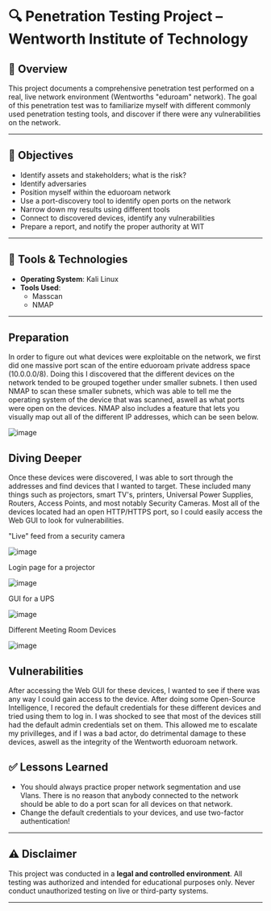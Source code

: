 # 🔍 Penetration Testing Project – Wentworth Institute of Technology

## 📌 Overview
This project documents a comprehensive penetration test performed on a real, live network environment (Wentworths "eduroam" network). The goal of this penetration test was to familiarize myself with different commonly used penetration testing tools, and discover if there were any vulnerabilities on the network.

---

## 🧠 Objectives
- Identify assets and stakeholders; what is the risk?
- Identify adversaries
- Position myself within the eduoroam network
- Use a port-discovery tool to identify open ports on the network
- Narrow down my results using different tools
- Connect to discovered devices, identify any vulnerabilities
- Prepare a report, and notify the proper authority at WIT

---

## 🧰 Tools & Technologies
- **Operating System**: Kali Linux
- **Tools Used**:  
  - Masscan
  - NMAP

---

## Preparation

In order to figure out what devices were exploitable on the network, we first did one massive port scan of the entire eduoroam private address space (10.0.0.0/8). Doing this I discovered that the different devices on the network tended to be grouped together under smaller subnets. I then used NMAP to scan these smaller subnets, which was able to tell me the operating system of the device that was scanned, aswell as what ports were open on the devices. NMAP also includes a feature that lets you visually map out all of the different IP addresses, which can be seen below.

![image](https://github.com/user-attachments/assets/da117336-451a-41c0-b6e0-49fd24b74f61)


## Diving Deeper

Once these devices were discovered, I was able to sort through the addresses and find devices that I wanted to target. These included many things such as projectors, smart TV's, printers, Universal Power Supplies, Routers, Access Points, and most notably Security Cameras. Most all of the devices located had an open HTTP/HTTPS port, so I could easily access the Web GUI to look for vulnerabilities.

"Live" feed from a security camera

![image](https://github.com/user-attachments/assets/0e0b3829-76cb-40fb-80ba-ecc9d4d247e2)

Login page for a projector

![image](https://github.com/user-attachments/assets/5c07710a-c259-45cb-9177-70593ac2620a)

GUI for a UPS

![image](https://github.com/user-attachments/assets/917ab9bf-f477-4bd4-925a-1f50c2b312e3)

Different Meeting Room Devices

![image](https://github.com/user-attachments/assets/30599bf9-d711-4f22-ac91-cc828f30c914)


## Vulnerabilities

After accessing the Web GUI for these devices, I wanted to see if there was any way I could gain access to the device. After doing some Open-Source Intelligence, I recored the default credentials for these different devices and tried using them to log in. I was shocked to see that most of the devices still had the default admin credentials set on them. This allowed me to escalate my privilleges, and if I was a bad actor, do detrimental damage to these devices, aswell as the integrity of the Wentworth eduoroam network.



## ✅ Lessons Learned
- You should always practice proper network segmentation and use Vlans. There is no reason that anybody connected to the network should be able to do a port scan for all devices on that network.
- Change the default credentials to your devices, and use two-factor authentication!

---

## ⚠️ Disclaimer
This project was conducted in a **legal and controlled environment**. All testing was authorized and intended for educational purposes only. Never conduct unauthorized testing on live or third-party systems.

---
